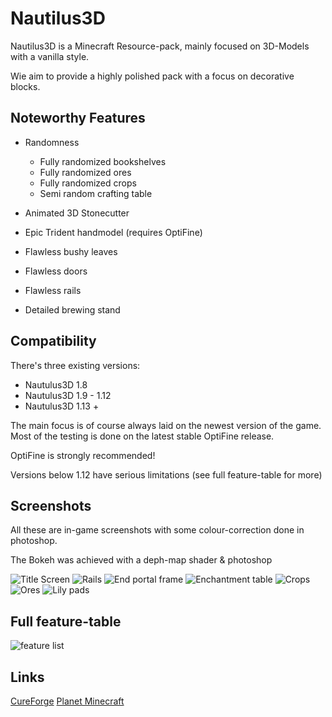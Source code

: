 # Nautilus3D
Nautilus3D is a Minecraft Resource-pack, mainly focused on 3D-Models with a vanilla style.

Wie aim to provide a highly polished pack with a focus on decorative blocks.


## Noteworthy Features

- Randomness
  - Fully randomized bookshelves
  - Fully randomized ores
  - Fully randomized crops
  - Semi random crafting table

- Animated 3D Stonecutter
- Epic Trident handmodel (requires OptiFine)
- Flawless bushy leaves
- Flawless doors
- Flawless rails
- Detailed brewing stand


## Compatibility
There's three existing versions:

- Nautulus3D 1.8
- Nautulus3D 1.9 - 1.12
- Nautulus3D 1.13 +

The main focus is of course always laid on the newest version of the game. Most of the testing is done on the latest stable OptiFine release.

OptiFine is strongly recommended!


Versions below 1.12 have serious limitations (see full feature-table for more)


## Screenshots
All these are in-game screenshots with some colour-correction done in photoshop.

The Bokeh was achieved with a deph-map shader & photoshop

![Title Screen](https://user-images.githubusercontent.com/78741736/142738126-cf701b92-71d7-4eed-b71f-bfd9cd2e1c65.png)
![Rails](https://user-images.githubusercontent.com/78741736/142738152-2d7ad0c3-1f0b-4e7e-94c6-45c25d2ecc6f.png)
![End portal frame](https://user-images.githubusercontent.com/78741736/142738153-021a6613-fe25-43ac-b296-3acb53a78cdb.png)
![Enchantment table](https://user-images.githubusercontent.com/78741736/142738155-2df2a632-aeb5-4326-92ba-86089bfb4b72.png)
![Crops](https://user-images.githubusercontent.com/78741736/142738157-906eef53-2c44-41f6-9169-a69bd86793fa.png)
![Ores](https://user-images.githubusercontent.com/78741736/142738159-68efa2be-55bc-4150-92ea-a364a2deeab1.png)
![Lily pads](https://user-images.githubusercontent.com/78741736/142738163-4874d84d-7aeb-4859-bb94-8b8fe528f47f.png)



## Full feature-table

![feature list](https://user-images.githubusercontent.com/78741736/142738621-3e0d83f1-01ed-424a-8468-428213cacdb5.png)

## Links

[CureForge](https://www.curseforge.com/minecraft/texture-packs/nautilus3d)
[Planet Minecraft](https://www.planetminecraft.com/texture-pack/nautilus-pack-3d/)
